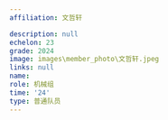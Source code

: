 ```yaml
---
affiliation: 文哲轩

description: null
echelon: 23
grade: 2024
image: images\member_photo\文哲轩.jpeg
links: null
name: 
role: 机械组
time: '24'
type: 普通队员
---
```

